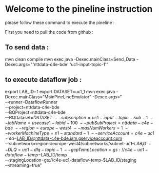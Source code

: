 <h1>Welcome to the pineline instruction</h1>

please  follow these command to execute the pineline : 

First you need to pull the code from github : 


To send data :
---------------------------
mvn clean compile
mvn exec:java -Dexec.mainClass=Send_Data -Dexec.args="'nttdata-c4e-bde' 'uc1-input-topic-1'"

to execute dataflow job :
---------------------------
export LAB_ID=1
export DATASET=uc1_1
mvn exec:java -Dexec.mainClass="MainPineLineEmulator" -Dexec.args=" \
--runner=DataflowRunner \
--project=nttdata-c4e-bde \
--BQProject=nttdata-c4e-bde \
--BQDataset=${DATASET} \
--subscription=uc1-input-topic-sub-1 \
--jobName=usecase1-labid-100 \
--pubSubProject=nttdata-c4e-bde \
--region=europe-west4 \
--maxNumWorkers=1 \
--workerMachineType=n1-standard-1 \
--serviceAccount=c4e-uc1-sa-$LAB_ID@nttdata-c4e-bde.iam.gserviceaccount.com \
--subnetwork=regions/europe-west4/subnetworks/subnet-uc1-$LAB_ID \
--DLQ=uc1-dlq-topic-1 \
--gcpTempLocation=gs://c4e-uc1-dataflow-temp-$LAB_ID/temp \
--stagingLocation=gs://c4e-uc1-dataflow-temp-$LAB_ID/staging \
--streaming=true"